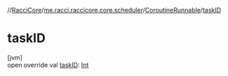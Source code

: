 //[RacciCore](../../../index.md)/[me.racci.raccicore.core.scheduler](../index.md)/[CoroutineRunnable](index.md)/[taskID](task-i-d.md)

# taskID

[jvm]\
open override val [taskID](task-i-d.md): [Int](https://kotlinlang.org/api/latest/jvm/stdlib/kotlin/-int/index.html)
